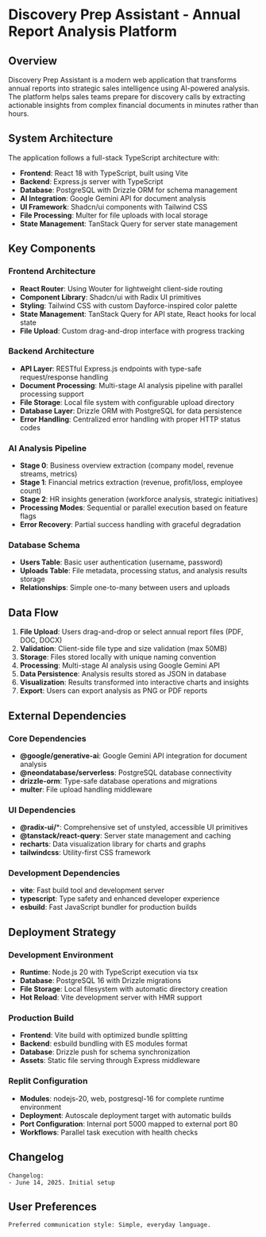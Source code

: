 # Discovery Prep Assistant - Annual Report Analysis Platform

## Overview

Discovery Prep Assistant is a modern web application that transforms annual reports into strategic sales intelligence using AI-powered analysis. The platform helps sales teams prepare for discovery calls by extracting actionable insights from complex financial documents in minutes rather than hours.

## System Architecture

The application follows a full-stack TypeScript architecture with:

- **Frontend**: React 18 with TypeScript, built using Vite
- **Backend**: Express.js server with TypeScript
- **Database**: PostgreSQL with Drizzle ORM for schema management
- **AI Integration**: Google Gemini API for document analysis
- **UI Framework**: Shadcn/ui components with Tailwind CSS
- **File Processing**: Multer for file uploads with local storage
- **State Management**: TanStack Query for server state management

## Key Components

### Frontend Architecture
- **React Router**: Using Wouter for lightweight client-side routing
- **Component Library**: Shadcn/ui with Radix UI primitives
- **Styling**: Tailwind CSS with custom Dayforce-inspired color palette
- **State Management**: TanStack Query for API state, React hooks for local state
- **File Upload**: Custom drag-and-drop interface with progress tracking

### Backend Architecture
- **API Layer**: RESTful Express.js endpoints with type-safe request/response handling
- **Document Processing**: Multi-stage AI analysis pipeline with parallel processing support
- **File Storage**: Local file system with configurable upload directory
- **Database Layer**: Drizzle ORM with PostgreSQL for data persistence
- **Error Handling**: Centralized error handling with proper HTTP status codes

### AI Analysis Pipeline
- **Stage 0**: Business overview extraction (company model, revenue streams, metrics)
- **Stage 1**: Financial metrics extraction (revenue, profit/loss, employee count)
- **Stage 2**: HR insights generation (workforce analysis, strategic initiatives)
- **Processing Modes**: Sequential or parallel execution based on feature flags
- **Error Recovery**: Partial success handling with graceful degradation

### Database Schema
- **Users Table**: Basic user authentication (username, password)
- **Uploads Table**: File metadata, processing status, and analysis results storage
- **Relationships**: Simple one-to-many between users and uploads

## Data Flow

1. **File Upload**: Users drag-and-drop or select annual report files (PDF, DOC, DOCX)
2. **Validation**: Client-side file type and size validation (max 50MB)
3. **Storage**: Files stored locally with unique naming convention
4. **Processing**: Multi-stage AI analysis using Google Gemini API
5. **Data Persistence**: Analysis results stored as JSON in database
6. **Visualization**: Results transformed into interactive charts and insights
7. **Export**: Users can export analysis as PNG or PDF reports

## External Dependencies

### Core Dependencies
- **@google/generative-ai**: Google Gemini API integration for document analysis
- **@neondatabase/serverless**: PostgreSQL database connectivity
- **drizzle-orm**: Type-safe database operations and migrations
- **multer**: File upload handling middleware

### UI Dependencies
- **@radix-ui/***: Comprehensive set of unstyled, accessible UI primitives
- **@tanstack/react-query**: Server state management and caching
- **recharts**: Data visualization library for charts and graphs
- **tailwindcss**: Utility-first CSS framework

### Development Dependencies
- **vite**: Fast build tool and development server
- **typescript**: Type safety and enhanced developer experience
- **esbuild**: Fast JavaScript bundler for production builds

## Deployment Strategy

### Development Environment
- **Runtime**: Node.js 20 with TypeScript execution via tsx
- **Database**: PostgreSQL 16 with Drizzle migrations
- **File Storage**: Local filesystem with automatic directory creation
- **Hot Reload**: Vite development server with HMR support

### Production Build
- **Frontend**: Vite build with optimized bundle splitting
- **Backend**: esbuild bundling with ES modules format
- **Database**: Drizzle push for schema synchronization
- **Assets**: Static file serving through Express middleware

### Replit Configuration
- **Modules**: nodejs-20, web, postgresql-16 for complete runtime environment
- **Deployment**: Autoscale deployment target with automatic builds
- **Port Configuration**: Internal port 5000 mapped to external port 80
- **Workflows**: Parallel task execution with health checks

## Changelog

```
Changelog:
- June 14, 2025. Initial setup
```

## User Preferences

```
Preferred communication style: Simple, everyday language.
```